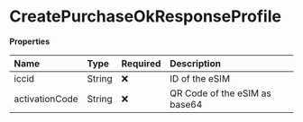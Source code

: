# CreatePurchaseOkResponseProfile

**Properties**

| Name           | Type   | Required | Description                   |
| :------------- | :----- | :------- | :---------------------------- |
| iccid          | String | ❌       | ID of the eSIM                |
| activationCode | String | ❌       | QR Code of the eSIM as base64 |
